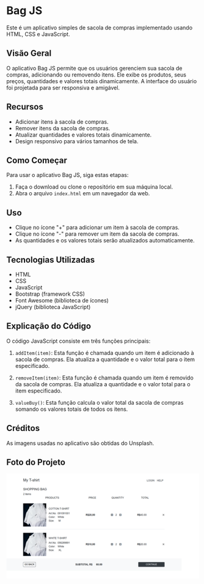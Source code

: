 # Bag JS

Este é um aplicativo simples de sacola de compras implementado usando HTML, CSS e JavaScript.

## Visão Geral

O aplicativo Bag JS permite que os usuários gerenciem sua sacola de compras, adicionando ou removendo itens. Ele exibe os produtos, seus preços, quantidades e valores totais dinamicamente. A interface do usuário foi projetada para ser responsiva e amigável.

## Recursos

- Adicionar itens à sacola de compras.
- Remover itens da sacola de compras.
- Atualizar quantidades e valores totais dinamicamente.
- Design responsivo para vários tamanhos de tela.

## Como Começar

Para usar o aplicativo Bag JS, siga estas etapas:

1. Faça o download ou clone o repositório em sua máquina local.
2. Abra o arquivo `index.html` em um navegador da web.

## Uso

- Clique no ícone "+" para adicionar um item à sacola de compras.
- Clique no ícone "-" para remover um item da sacola de compras.
- As quantidades e os valores totais serão atualizados automaticamente.

## Tecnologias Utilizadas

- HTML
- CSS
- JavaScript
- Bootstrap (framework CSS)
- Font Awesome (biblioteca de ícones)
- jQuery (biblioteca JavaScript)

## Explicação do Código

O código JavaScript consiste em três funções principais:

1. `addItem(item)`: Esta função é chamada quando um item é adicionado à sacola de compras. Ela atualiza a quantidade e o valor total para o item especificado.

2. `removeItem(item)`: Esta função é chamada quando um item é removido da sacola de compras. Ela atualiza a quantidade e o valor total para o item especificado.

3. `valueBuy()`: Esta função calcula o valor total da sacola de compras somando os valores totais de todos os itens.

## Créditos

As imagens usadas no aplicativo são obtidas do Unsplash.

## Foto do Projeto

![foto do projeto](shopp-buy.png)
